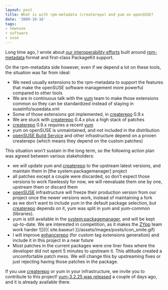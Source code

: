 ```yaml
---
layout: post
title: What is with rpm-metadata (createrepo) and yum on openSUSE?
date: '2009-10-16'
tags:
- newsuse
- software
- suse
---
```


Long time ago, I wrote about [our interoperability efforts](http://duncan.mac-vicar.com/blog/archives/314) built around [rpm-metadata](http://lists.baseurl.org/mailman/listinfo/rpm-metadata) format and first-class PackageKit support.

On the rpm-metadata side however, even if we depend a lot on these tools, the situation was far from ideal:

- We need usually extensions to the rpm-metadata to support the features that make the openSUSE software management more powerful compared to other tools
- We are in continuous talk with the [yum](http://yum.baseurl.org/) team to make those extensions common so they can be standardized instead of staying in suseinfo/susedata.xml
- Some of those extensions got implemented, in [createrepo](http://createrepo.baseurl.org/) 0.9.x
- We are stuck with [createrepo](http://createrepo.baseurl.org/) 0.4.x plus a high stack of patches
- [createrepo](http://createrepo.baseurl.org/) 0.9.x requires a recent [yum](http://yum.baseurl.org/) 
- yum on openSUSE is unmaintained, and not included in the distribution
- [openSUSE Build Service](http://build.opensuse.org/) and other infrastructure depend on a proven createrepo (which means they depend on the custom patches)

This situation won’t sustain in the long term, so the following action plan was agreed between various stakeholders:

- we will update yum and [createrepo](http://createrepo.baseurl.org/) to the upstream latest versions, and maintain them in [the system:packagemanager] project
- all patches except a couple were discarded, so don’t expect those versions to work flawlessly for now, we will reevaluate them one by one, upstream them or discard them
- [openSUSE](http://www.opensuse.org/) infrastructure will freeze their production version from our project once the newer versions work, instead of maintaining a fork
- as we don’t want to include yum in the default package selection, but [createrepo](http://createrepo.baseurl.org/) depends on it, yum was split in yum and yum-common (libraries).
- yum is still available in the [system:packagemanager](https://build.opensuse.org/project/show?project=system%3Apackagemanager), and will be kept up-to-date. We are interested in competition, as it makes the [ZYpp][10] team work harder
 ![]({{ site.baseurl }}/assets/images/posts/icon_smile.gif)
- I will improve [enhancerepo](http://en.opensuse.org/Enhancerepo) (for custom tag extensions generation) and include it in this project in a near future
- Most patches in the current packages were one liner fixes where the developer did not spent 5 minutes to upstream it. This attitude created a uncomfortable patch mess. We will change this by upstreaming fixes or just rejecting having those patches in the package.

If you use [createrepo](http://createrepo.baseurl.org/) or yum in your infrastructure, we invite you to contribute to this project! [yum-3.2.25 was released](http://yum.baseurl.org/wiki/whatsnew/3.2.25) a couple of days ago, and it is already available there.

[10]: http://en.opensuse.org/Libzypp


